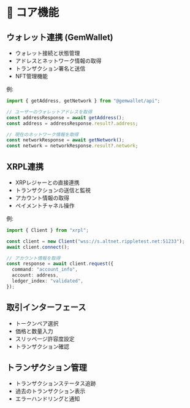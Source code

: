 # 🔧 コア機能

## ウォレット連携 (GemWallet)
- ウォレット接続と状態管理
- アドレスとネットワーク情報の取得
- トランザクション署名と送信
- NFT管理機能

例:
```typescript
import { getAddress, getNetwork } from "@gemwallet/api";

// ユーザーのウォレットアドレスを取得
const addressResponse = await getAddress();
const address = addressResponse.result?.address;

// 現在のネットワーク情報を取得
const networkResponse = await getNetwork();
const network = networkResponse.result?.network;
```

## XRPL連携
- XRPレジャーとの直接連携
- トランザクションの送信と監視
- アカウント情報の取得
- ペイメントチャネル操作

例:
```typescript
import { Client } from "xrpl";

const client = new Client("wss://s.altnet.rippletest.net:51233");
await client.connect();

// アカウント情報を取得
const response = await client.request({
  command: "account_info",
  account: address,
  ledger_index: "validated",
});
```

## 取引インターフェース
- トークンペア選択
- 価格と数量入力
- スリッページ許容度設定
- トランザクション確認

## トランザクション管理
- トランザクションステータス追跡
- 過去のトランザクション表示
- エラーハンドリングと通知
